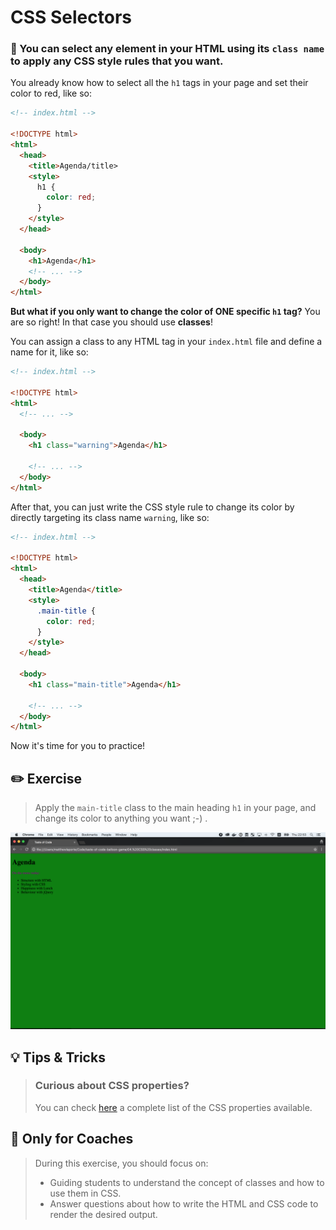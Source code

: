 # CSS Selectors

### 🌟 You can select any element in your HTML using its `class name` to apply any CSS style rules that you want.

You already know how to select all the `h1` tags in your page and set their color to red, like so:

```html
<!-- index.html -->

<!DOCTYPE html>
<html>
  <head>
    <title>Agenda/title>
    <style>
      h1 {
        color: red;
      }
    </style>
  </head>

  <body>
    <h1>Agenda</h1>
    <!-- ... -->
  </body>
</html>
```

**But what if you only want to change the color of ONE specific `h1` tag?** You are so right! In that case you should use **classes**!

You can assign a class to any HTML tag in your `index.html` file and define a name for it, like so:

```html
<!-- index.html -->

<!DOCTYPE html>
<html>
  <!-- ... -->

  <body>
    <h1 class="warning">Agenda</h1>

    <!-- ... -->
  </body>
</html>
```

After that, you can just write the CSS style rule to change its color by directly targeting its class name `warning`, like so:

```html
<!-- index.html -->

<!DOCTYPE html>
<html>
  <head>
    <title>Agenda</title>
    <style>
      .main-title {
        color: red;
      }
    </style>
  </head>

  <body>
    <h1 class="main-title">Agenda</h1>

    <!-- ... -->
  </body>
</html>
```

Now it's time for you to practice!

## ✏️ Exercise

> Apply the `main-title` class to the main heading `h1` in your page, and change its color to anything you want ;-) .

![](https://raw.githubusercontent.com/Codaisseur/taste-of-code-balloon-game/master/Screenshots/css_classes.png)



## 💡 Tips & Tricks

> ### Curious about CSS properties?
>
> You can check [here](http://www.w3schools.com/cssref/default.asp) a complete list of the CSS properties available.




## 🎩 Only for Coaches

> During this exercise, you should focus on:
>
> + Guiding students to understand the concept of classes and how to use them in CSS.
> + Answer questions about how to write the HTML and CSS code to render the desired output.
